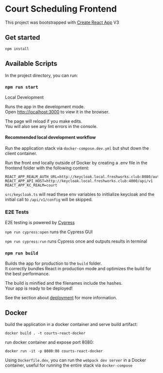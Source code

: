 # Court Scheduling Frontend

This project was bootstrapped with [Create React App](https://github.com/facebook/create-react-app) V3

## Get started

`npm install`

## Available Scripts

In the project directory, you can run:

### `npm run start`

Local Development

Runs the app in the development mode.<br />
Open [http://localhost:3000](http://localhost:3000) to view it in the browser.

The page will reload if you make edits.<br />
You will also see any lint errors in the console.

#### Recommended local development workflow

Run the application stack via `docker-compose.dev.yml` but shut down the client container.

Run the front end locally outside of Docker by creating a .env file in the frontend folder with the following content:

```
REACT_APP_REALM_AUTH_URL=http://keycloak.local.freshworks.club:8080/auth
REACT_APP_API_HOST=http://keycloak.local.freshworks.club:4000/api/v1
REACT_APP_KC_REALM=court
```

`src/keycloak.ts` will read these env variables to initlialize keycloak and the initial call to `/api/v1/config` will be skipped.

### E2E Tests

E2E testing is powered by [Cypress](https://cypress.io)

`npm run cypress:open` runs the Cypress GUI

`npm run cypress:run` runs Cypress once and outputs results in terminal

### `npm run build`

Builds the app for production to the `build` folder.<br />
It correctly bundles React in production mode and optimizes the build for the best performance.

The build is minified and the filenames include the hashes.<br />
Your app is ready to be deployed!

See the section about [deployment](https://facebook.github.io/create-react-app/docs/deployment) for more information.

## Docker

build the application in a docker container and serve build artifact:

`docker build . -t courts-react-docker`

run docker container and expose port 8080:

`docker run -it -p 8080:80 courts-react-docker`

Using `Dockerfile.dev`, you can run the `webpack dev server` in a Docker container, useful for running the entire stack via `docker-compose`
